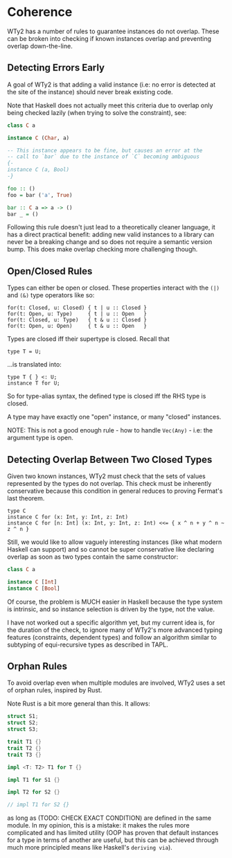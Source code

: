 # Coherence

WTy2 has a number of rules to guarantee instances do not overlap. These can be broken into checking if known instances overlap and preventing overlap down-the-line.

## Detecting Errors Early

A goal of WTy2 is that adding a valid instance (i.e: no error is detected at the site of the instance) should never break existing code.

Note that Haskell does not actually meet this criteria due to overlap only being checked lazily (when trying to solve the constraint), see:

```hs
class C a

instance C (Char, a)

-- This instance appears to be fine, but causes an error at the
-- call to `bar` due to the instance of `C` becoming ambiguous
{-
instance C (a, Bool)
-}

foo :: ()
foo = bar ('a', True)

bar :: C a => a -> ()
bar _ = ()
```

Following this rule doesn't just lead to a theoretically cleaner language, it has a direct practical benefit: adding new valid instances to a library can never be a breaking change and so does not require a semantic version bump. This does make overlap checking more challenging though.

## Open/Closed Rules

Types can either be open or closed. These properties interact with the `(|)` and `(&)` type operators like so:

```
for(t: Closed, u: Closed) { t | u :: Closed }
for(t: Open, u: Type)     { t | u :: Open   }
for(t: Closed, u: Type)   { t & u :: Closed }
for(t: Open, u: Open)     { t & u :: Open   }
```

Types are closed iff their supertype is closed. Recall that

```WTy2
type T = U;
```

...is translated into:

```WTy2
type T { } <: U;
instance T for U;
```

So for type-alias syntax, the defined type is closed iff the RHS type is closed.

A type may have exactly one "open" instance, or many "closed" instances.

NOTE: This is not a good enough rule - how to handle `Vec(Any)` - i.e: the argument type is open.

## Detecting Overlap Between Two Closed Types

Given two known instances, WTy2 must check that the sets of values represented by the types do not overlap. This check must be inherently conservative because this condition in general reduces to proving Fermat's last theorem.

```WTy2
type C
instance C for (x: Int, y: Int, z: Int)
instance C for [n: Int] (x: Int, y: Int, z: Int) <<= { x ^ n + y ^ n ~ z ^ n }
```

Still, we would like to allow vaguely interesting instances (like what modern Haskell can support) and so cannot be super conservative like declaring overlap as soon as two types contain the same constructor:

```hs
class C a

instance C [Int]
instance C [Bool]
```

Of course, the problem is MUCH easier in Haskell because the type system is intrinsic, and so instance selection is driven by the type, not the value.

I have not worked out a specific algorithm yet, but my current idea is, for the duration of the check, to ignore many of WTy2's more advanced typing features (constraints, dependent types) and follow an algorithm similar to subtyping of equi-recursive types as described in TAPL.

## Orphan Rules

To avoid overlap even when multiple modules are involved, WTy2 uses a set of orphan rules, inspired by Rust.

Note Rust is a bit more general than this. It allows:

```rs
struct S1;
struct S2;
struct S3;

trait T1 {}
trait T2 {}
trait T3 {}

impl <T: T2> T1 for T {}

impl T1 for S1 {}

impl T2 for S2 {}

// impl T1 for S2 {}
```

as long as (TODO: CHECK EXACT CONDITION) are defined in the same module. In my opinion, this is a mistake: it makes the rules more complicated and has limited utility (OOP has proven that default instances for a type in terms of another are useful, but this can be achieved through much more principled means like Haskell's `deriving via`).
